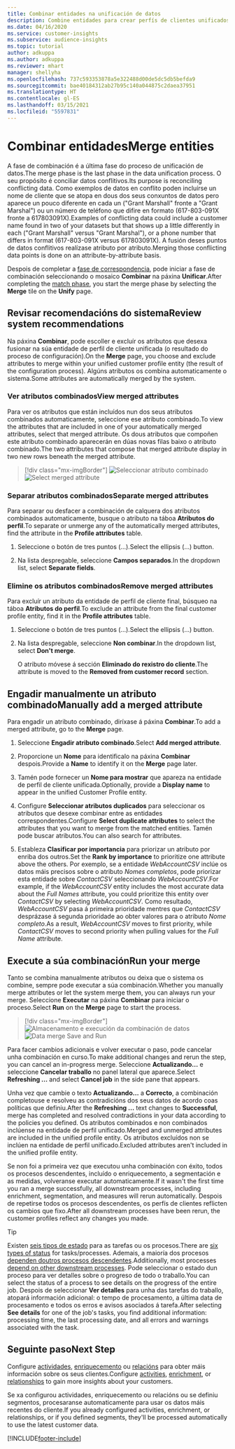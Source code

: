 ```yaml
---
title: Combinar entidades na unificación de datos
description: Combine entidades para crear perfís de clientes unificados.
ms.date: 04/16/2020
ms.service: customer-insights
ms.subservice: audience-insights
ms.topic: tutorial
author: adkuppa
ms.author: adkuppa
ms.reviewer: mhart
manager: shellyha
ms.openlocfilehash: 737c593353878a5e322488d00de5dc5db5befda9
ms.sourcegitcommit: bae40184312ab27b95c140a044875c2daea37951
ms.translationtype: HT
ms.contentlocale: gl-ES
ms.lasthandoff: 03/15/2021
ms.locfileid: "5597831"
---
```

# <a name="merge-entities"></a><span data-ttu-id="4c2c0-103">Combinar entidades</span><span class="sxs-lookup"><span data-stu-id="4c2c0-103">Merge entities</span></span>

<span data-ttu-id="4c2c0-104">A fase de combinación é a última fase do proceso de unificación de datos.</span><span class="sxs-lookup"><span data-stu-id="4c2c0-104">The merge phase is the last phase in the data unification process.</span></span> <span data-ttu-id="4c2c0-105">O seu propósito é conciliar datos conflitivos.</span><span class="sxs-lookup"><span data-stu-id="4c2c0-105">Its purpose is reconciling conflicting data.</span></span> <span data-ttu-id="4c2c0-106">Como exemplos de datos en conflito poden incluírse un nome de cliente que se atopa en dous dos seus conxuntos de datos pero aparece un pouco diferente en cada un ("Grant Marshall" fronte a "Grant Marshal") ou un número de teléfono que difire en formato (617-803-091X fronte a 617803091X).</span><span class="sxs-lookup"><span data-stu-id="4c2c0-106">Examples of conflicting data could include a customer name found in two of your datasets but that shows up a little differently in each ("Grant Marshall" versus "Grant Marshal"), or a phone number that differs in format (617-803-091X versus 617803091X).</span></span> <span data-ttu-id="4c2c0-107">A fusión deses puntos de datos conflitivos realízase atributo por atributo.</span><span class="sxs-lookup"><span data-stu-id="4c2c0-107">Merging those conflicting data points is done on an attribute-by-attribute basis.</span></span>

<span data-ttu-id="4c2c0-108">Despois de completar a [fase de correspondencia](match-entities.md), pode iniciar a fase de combinación seleccionando o mosaico **Combinar** na páxina **Unificar**.</span><span class="sxs-lookup"><span data-stu-id="4c2c0-108">After completing the [match phase](match-entities.md), you start the merge phase by selecting the **Merge** tile on the **Unify** page.</span></span>

## <a name="review-system-recommendations"></a><span data-ttu-id="4c2c0-109">Revisar recomendacións do sistema</span><span class="sxs-lookup"><span data-stu-id="4c2c0-109">Review system recommendations</span></span>

<span data-ttu-id="4c2c0-110">Na páxina **Combinar**, pode escoller e excluír os atributos que desexa fusionar na súa entidade de perfil de cliente unificada (o resultado do proceso de configuración).</span><span class="sxs-lookup"><span data-stu-id="4c2c0-110">On the **Merge** page, you choose and exclude attributes to merge within your unified customer profile entity (the result of the configuration process).</span></span> <span data-ttu-id="4c2c0-111">Algúns atributos os combina automaticamente o sistema.</span><span class="sxs-lookup"><span data-stu-id="4c2c0-111">Some attributes are automatically merged by the system.</span></span>

### <a name="view-merged-attributes"></a><span data-ttu-id="4c2c0-112">Ver atributos combinados</span><span class="sxs-lookup"><span data-stu-id="4c2c0-112">View merged attributes</span></span>

<span data-ttu-id="4c2c0-113">Para ver os atributos que están incluídos nun dos seus atributos combinados automaticamente, seleccione ese atributo combinado.</span><span class="sxs-lookup"><span data-stu-id="4c2c0-113">To view the attributes that are included in one of your automatically merged attributes, select that merged attribute.</span></span> <span data-ttu-id="4c2c0-114">Os dous atributos que compoñen este atributo combinado aparecerán en dúas novas filas baixo o atributo combinado.</span><span class="sxs-lookup"><span data-stu-id="4c2c0-114">The two attributes that compose that merged attribute display in two new rows beneath the merged attribute.</span></span>

> [!div class="mx-imgBorder"]
> <span data-ttu-id="4c2c0-115">![Seleccionar atributo combinado](media/configure-data-merge-profile-attributes.png "Seleccionar atributo combinado")</span><span class="sxs-lookup"><span data-stu-id="4c2c0-115">![Select merged attribute](media/configure-data-merge-profile-attributes.png "Select merged attribute")</span></span>

### <a name="separate-merged-attributes"></a><span data-ttu-id="4c2c0-116">Separar atributos combinados</span><span class="sxs-lookup"><span data-stu-id="4c2c0-116">Separate merged attributes</span></span>

<span data-ttu-id="4c2c0-117">Para separar ou desfacer a combinación de calquera dos atributos combinados automaticamente, busque o atributo na táboa **Atributos do perfil**.</span><span class="sxs-lookup"><span data-stu-id="4c2c0-117">To separate or unmerge any of the automatically merged attributes, find the attribute in the **Profile attributes** table.</span></span>

1. <span data-ttu-id="4c2c0-118">Seleccione o botón de tres puntos (...).</span><span class="sxs-lookup"><span data-stu-id="4c2c0-118">Select the ellipsis (...) button.</span></span>
  
2. <span data-ttu-id="4c2c0-119">Na lista despregable, seleccione **Campos separados**.</span><span class="sxs-lookup"><span data-stu-id="4c2c0-119">In the dropdown list, select **Separate fields**.</span></span>

### <a name="remove-merged-attributes"></a><span data-ttu-id="4c2c0-120">Elimine os atributos combinados</span><span class="sxs-lookup"><span data-stu-id="4c2c0-120">Remove merged attributes</span></span>

<span data-ttu-id="4c2c0-121">Para excluír un atributo da entidade de perfil de cliente final, búsqueo na táboa **Atributos do perfil**.</span><span class="sxs-lookup"><span data-stu-id="4c2c0-121">To exclude an attribute from the final customer profile entity, find it in the **Profile attributes** table.</span></span>

1. <span data-ttu-id="4c2c0-122">Seleccione o botón de tres puntos (...).</span><span class="sxs-lookup"><span data-stu-id="4c2c0-122">Select the ellipsis (...) button.</span></span>
  
2. <span data-ttu-id="4c2c0-123">Na lista despregable, seleccione **Non combinar**.</span><span class="sxs-lookup"><span data-stu-id="4c2c0-123">In the dropdown list, select **Don't merge**.</span></span>

   <span data-ttu-id="4c2c0-124">O atributo móvese á sección **Eliminado do rexistro do cliente**.</span><span class="sxs-lookup"><span data-stu-id="4c2c0-124">The attribute is moved to the **Removed from customer record** section.</span></span>

## <a name="manually-add-a-merged-attribute"></a><span data-ttu-id="4c2c0-125">Engadir manualmente un atributo combinado</span><span class="sxs-lookup"><span data-stu-id="4c2c0-125">Manually add a merged attribute</span></span>

<span data-ttu-id="4c2c0-126">Para engadir un atributo combinado, diríxase á páxina **Combinar**.</span><span class="sxs-lookup"><span data-stu-id="4c2c0-126">To add a merged attribute, go to the **Merge** page.</span></span>

1. <span data-ttu-id="4c2c0-127">Seleccione **Engadir atributo combinado**.</span><span class="sxs-lookup"><span data-stu-id="4c2c0-127">Select **Add merged attribute**.</span></span>

2. <span data-ttu-id="4c2c0-128">Proporcione un **Nome** para identificalo na páxina **Combinar** despois.</span><span class="sxs-lookup"><span data-stu-id="4c2c0-128">Provide a **Name** to identify it on the **Merge** page later.</span></span>

3. <span data-ttu-id="4c2c0-129">Tamén pode fornecer un **Nome para mostrar** que apareza na entidade de perfil de cliente unificada.</span><span class="sxs-lookup"><span data-stu-id="4c2c0-129">Optionally, provide a **Display name** to appear in the unified Customer Profile entity.</span></span>

4. <span data-ttu-id="4c2c0-130">Configure **Seleccionar atributos duplicados** para seleccionar os atributos que desexe combinar entre as entidades correspondentes.</span><span class="sxs-lookup"><span data-stu-id="4c2c0-130">Configure **Select duplicate attributes** to select the attributes that you want to merge from the matched entities.</span></span> <span data-ttu-id="4c2c0-131">Tamén pode buscar atributos.</span><span class="sxs-lookup"><span data-stu-id="4c2c0-131">You can also search for attributes.</span></span>

5. <span data-ttu-id="4c2c0-132">Estableza **Clasificar por importancia** para priorizar un atributo por enriba dos outros.</span><span class="sxs-lookup"><span data-stu-id="4c2c0-132">Set the **Rank by importance** to prioritize one attribute above the others.</span></span> <span data-ttu-id="4c2c0-133">Por exemplo, se a entidade *WebAccountCSV* inclúe os datos máis precisos sobre o atributo *Nomes completos*, pode priorizar esta entidade sobre *ContactCSV* seleccionando *WebAccountCSV*.</span><span class="sxs-lookup"><span data-stu-id="4c2c0-133">For example, if the *WebAccountCSV* entity includes the most accurate data about the *Full Names* attribute, you could prioritize this entity over *ContactCSV* by selecting *WebAccountCSV*.</span></span> <span data-ttu-id="4c2c0-134">Como resultado, *WebAccountCSV* pasa á primeira prioridade mentres que *ContactCSV* desprázase á segunda prioridade ao obter valores para o atributo *Nome completo*.</span><span class="sxs-lookup"><span data-stu-id="4c2c0-134">As a result, *WebAccountCSV* moves to first priority, while *ContactCSV* moves to second priority when pulling values for the *Full Name* attribute.</span></span>

## <a name="run-your-merge"></a><span data-ttu-id="4c2c0-135">Execute a súa combinación</span><span class="sxs-lookup"><span data-stu-id="4c2c0-135">Run your merge</span></span>

<span data-ttu-id="4c2c0-136">Tanto se combina manualmente atributos ou deixa que o sistema os combine, sempre pode executar a súa combinación.</span><span class="sxs-lookup"><span data-stu-id="4c2c0-136">Whether you manually merge attributes or let the system merge them, you can always run your merge.</span></span> <span data-ttu-id="4c2c0-137">Seleccione **Executar** na páxina **Combinar** para iniciar o proceso.</span><span class="sxs-lookup"><span data-stu-id="4c2c0-137">Select **Run** on the **Merge** page to start the process.</span></span>

> [!div class="mx-imgBorder"]
> <span data-ttu-id="4c2c0-138">![Almacenamento e execución da combinación de datos](media/configure-data-merge-save-run.png "Almacenamento e execución da combinación de datos")</span><span class="sxs-lookup"><span data-stu-id="4c2c0-138">![Data merge Save and Run](media/configure-data-merge-save-run.png "Data merge Save and Run")</span></span>

<span data-ttu-id="4c2c0-139">Para facer cambios adicionais e volver executar o paso, pode cancelar unha combinación en curso.</span><span class="sxs-lookup"><span data-stu-id="4c2c0-139">To make additional changes and rerun the step, you can cancel an in-progress merge.</span></span> <span data-ttu-id="4c2c0-140">Seleccione **Actualizando...** e seleccione **Cancelar traballo** no panel lateral que aparece.</span><span class="sxs-lookup"><span data-stu-id="4c2c0-140">Select **Refreshing ...** and select **Cancel job**  in the side pane that appears.</span></span>

<span data-ttu-id="4c2c0-141">Unha vez que cambie o texto **Actualizando...** a **Correcto**, a combinación completouse e resolveu as contradicións dos seus datos de acordo coas políticas que definiu.</span><span class="sxs-lookup"><span data-stu-id="4c2c0-141">After the **Refreshing ...** text changes to **Successful**, merge has completed and resolved contradictions in your data according to the policies you defined.</span></span> <span data-ttu-id="4c2c0-142">Os atributos combinados e non combinados inclúense na entidade de perfil unificado.</span><span class="sxs-lookup"><span data-stu-id="4c2c0-142">Merged and unmerged attributes are included in the unified profile entity.</span></span> <span data-ttu-id="4c2c0-143">Os atributos excluídos non se inclúen na entidade de perfil unificado.</span><span class="sxs-lookup"><span data-stu-id="4c2c0-143">Excluded attributes aren't included in the unified profile entity.</span></span>

<span data-ttu-id="4c2c0-144">Se non foi a primeira vez que executou unha combinación con éxito, todos os procesos descendentes, incluído o enriquecemento, a segmentación e as medidas, volveranse executar automaticamente.</span><span class="sxs-lookup"><span data-stu-id="4c2c0-144">If it wasn't the first time you ran a merge successfully, all downstream processes, including enrichment, segmentation, and measures will rerun automatically.</span></span> <span data-ttu-id="4c2c0-145">Despois de repetirse todos os procesos descendentes, os perfís de clientes reflicten os cambios que fixo.</span><span class="sxs-lookup"><span data-stu-id="4c2c0-145">After all downstream processes have been rerun, the customer profiles reflect any changes you made.</span></span>

> [!TIP]
> <span data-ttu-id="4c2c0-146">Existen [seis tipos de estado](system.md#status-types) para as tarefas ou os procesos.</span><span class="sxs-lookup"><span data-stu-id="4c2c0-146">There are [six types of status](system.md#status-types) for tasks/processes.</span></span> <span data-ttu-id="4c2c0-147">Ademais, a maioría dos procesos [dependen doutros procesos descendentes](system.md#refresh-policies).</span><span class="sxs-lookup"><span data-stu-id="4c2c0-147">Additionally, most processes [depend on other downstream processes](system.md#refresh-policies).</span></span> <span data-ttu-id="4c2c0-148">Pode seleccionar o estado dun proceso para ver detalles sobre o progreso de todo o traballo.</span><span class="sxs-lookup"><span data-stu-id="4c2c0-148">You can select the status of a process to see details on the progress of the entire job.</span></span> <span data-ttu-id="4c2c0-149">Despois de seleccionar **Ver detalles** para unha das tarefas do traballo, atopará información adicional: o tempo de procesamento, a última data de procesamento e todos os erros e avisos asociados á tarefa.</span><span class="sxs-lookup"><span data-stu-id="4c2c0-149">After selecting **See details** for one of the job's tasks, you find additional information: processing time, the last processing date, and all errors and warnings associated with the task.</span></span>

## <a name="next-step"></a><span data-ttu-id="4c2c0-150">Seguinte paso</span><span class="sxs-lookup"><span data-stu-id="4c2c0-150">Next Step</span></span>

<span data-ttu-id="4c2c0-151">Configure [actividades](activities.md), [enriquecemento](enrichment-microsoft-graph.md) ou [relacións](relationships.md) para obter máis información sobre os seus clientes.</span><span class="sxs-lookup"><span data-stu-id="4c2c0-151">Configure [activities](activities.md), [enrichment](enrichment-microsoft-graph.md), or [relationships](relationships.md) to gain more insights about your customers.</span></span>

<span data-ttu-id="4c2c0-152">Se xa configurou actividades, enriquecemento ou relacións ou se definiu segmentos, procesaranse automaticamente para usar os datos máis recentes do cliente.</span><span class="sxs-lookup"><span data-stu-id="4c2c0-152">If you already configured activities, enrichment, or relationships, or if you defined segments, they'll be processed automatically to use the latest customer data.</span></span>




[!INCLUDE[footer-include](../includes/footer-banner.md)]